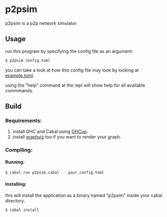 # p2psim

p2psim is a p2p network simulator.

## Usage 
run this program by specifying the config file as an argument: 
```sh
$ p2psim config.toml 
```

you can take a look at how this config file may look by looking at
[example.toml](examples/example.toml).

using the "help" command at the repl will show help for all available commmands.

## Build
### Requirements:
1. install GHC and Cabal using [GHCup](https://www.haskell.org/ghcup/).
2. install [graphviz](https://www.graphviz.org) too if you want to render your graph.

### Compiling:
#### Running:
```sh
$ cabal run p2psim.cabal -- your_config.toml
```

#### Installing:
this will install the application as a binary named "p2psim" inside your cabal
directory.
```sh
$ cabal install
```
